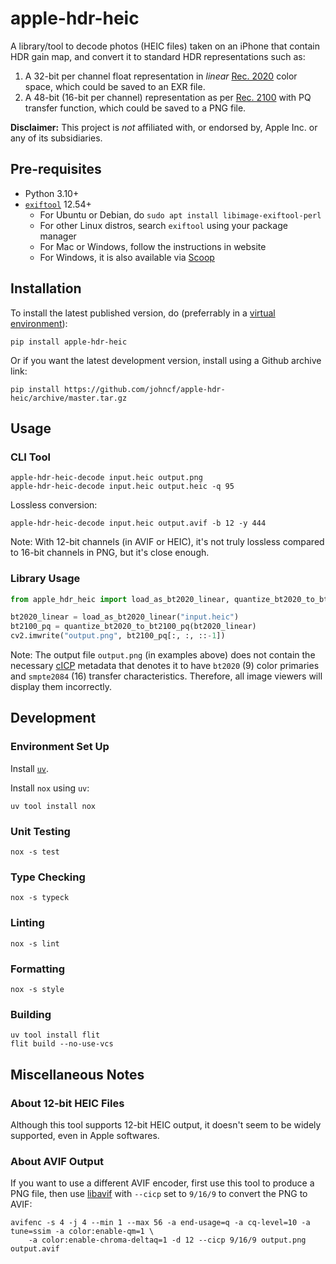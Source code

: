 # apple-hdr-heic

A library/tool to decode photos (HEIC files) taken on an iPhone that contain HDR gain map, and convert it to standard HDR representations such as:
1. A 32-bit per channel float representation in _linear_ [Rec. 2020](https://en.wikipedia.org/wiki/Rec._2020) color space, which could be saved to an EXR file.
1. A 48-bit (16-bit per channel) representation as per [Rec. 2100](https://en.wikipedia.org/wiki/Rec._2100) with PQ transfer function, which could be saved to a PNG file.

**Disclaimer:** This project is _not_ affiliated with, or endorsed by, Apple Inc. or any of its subsidiaries.

## Pre-requisites

* Python 3.10+
* [`exiftool`](https://exiftool.org/) 12.54+
  - For Ubuntu or Debian, do `sudo apt install libimage-exiftool-perl`
  - For other Linux distros, search `exiftool` using your package manager
  - For Mac or Windows, follow the instructions in website
  - For Windows, it is also available via [Scoop](https://scoop.sh/)

## Installation

To install the latest published version, do (preferrably in a [virtual environment](https://docs.python.org/3/library/venv.html)):

```
pip install apple-hdr-heic
```

Or if you want the latest development version, install using a Github archive link:

```
pip install https://github.com/johncf/apple-hdr-heic/archive/master.tar.gz
```

## Usage

### CLI Tool

```
apple-hdr-heic-decode input.heic output.png
apple-hdr-heic-decode input.heic output.heic -q 95
```

Lossless conversion:

```
apple-hdr-heic-decode input.heic output.avif -b 12 -y 444
```

Note: With 12-bit channels (in AVIF or HEIC), it's not truly lossless compared to 16-bit channels in PNG, but it's close enough.

### Library Usage

```py
from apple_hdr_heic import load_as_bt2020_linear, quantize_bt2020_to_bt2100_pq

bt2020_linear = load_as_bt2020_linear("input.heic")
bt2100_pq = quantize_bt2020_to_bt2100_pq(bt2020_linear)
cv2.imwrite("output.png", bt2100_pq[:, :, ::-1])
```

Note: The output file `output.png` (in examples above) does not contain the necessary [cICP](https://en.wikipedia.org/wiki/Coding-independent_code_points) metadata that denotes it to have `bt2020` (9) color primaries and `smpte2084` (16) transfer characteristics. Therefore, all image viewers will display them incorrectly.

## Development

### Environment Set Up

Install [`uv`](https://github.com/astral-sh/uv).

Install `nox` using `uv`:

```
uv tool install nox
```

### Unit Testing

```
nox -s test
```

### Type Checking

```
nox -s typeck
```

### Linting

```
nox -s lint
```

### Formatting

```
nox -s style
```

### Building

```
uv tool install flit
flit build --no-use-vcs
```

## Miscellaneous Notes

### About 12-bit HEIC Files

Although this tool supports 12-bit HEIC output, it doesn't seem to be widely supported, even in Apple softwares.

### About AVIF Output

If you want to use a different AVIF encoder, first use this tool to produce a PNG file, then use [libavif](https://github.com/AOMediaCodec/libavif) with `--cicp` set to `9/16/9` to convert the PNG to AVIF:

```
avifenc -s 4 -j 4 --min 1 --max 56 -a end-usage=q -a cq-level=10 -a tune=ssim -a color:enable-qm=1 \
    -a color:enable-chroma-deltaq=1 -d 12 --cicp 9/16/9 output.png output.avif
```
